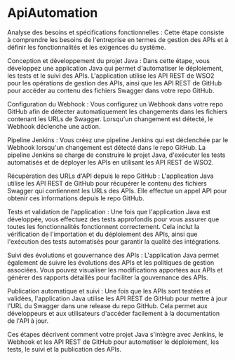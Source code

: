 # ApiAutomation

Analyse des besoins et spécifications fonctionnelles : Cette étape consiste à comprendre les besoins de l'entreprise en termes de gestion des APIs et à définir les fonctionnalités et les exigences du système.

Conception et développement du projet Java : Dans cette étape, vous développez une application Java qui permet d'automatiser le déploiement, les tests et le suivi des APIs. L'application utilise les API REST de WSO2 pour les opérations de gestion des APIs, ainsi que les API REST de GitHub pour accéder au contenu des fichiers Swagger dans votre repo GitHub.

Configuration du Webhook : Vous configurez un Webhook dans votre repo GitHub afin de détecter automatiquement les changements dans les fichiers contenant les URLs de Swagger. Lorsqu'un changement est détecté, le Webhook déclenche une action.

Pipeline Jenkins : Vous créez une pipeline Jenkins qui est déclenchée par le Webhook lorsqu'un changement est détecté dans le repo GitHub. La pipeline Jenkins se charge de construire le projet Java, d'exécuter les tests automatisés et de déployer les APIs en utilisant les API REST de WSO2.

Récupération des URLs d'API depuis le repo GitHub : L'application Java utilise les API REST de GitHub pour récupérer le contenu des fichiers Swagger qui contiennent les URLs des APIs. Elle effectue un appel API pour obtenir ces informations depuis le repo GitHub.

Tests et validation de l'application : Une fois que l'application Java est développée, vous effectuez des tests approfondis pour vous assurer que toutes les fonctionnalités fonctionnent correctement. Cela inclut la vérification de l'importation et du déploiement des APIs, ainsi que l'exécution des tests automatisés pour garantir la qualité des intégrations.

Suivi des évolutions et gouvernance des APIs : L'application Java permet également de suivre les évolutions des APIs et les politiques de gestion associées. Vous pouvez visualiser les modifications apportées aux APIs et générer des rapports détaillés pour faciliter la gouvernance des APIs.

Publication automatique et suivi : Une fois que les APIs sont testées et validées, l'application Java utilise les API REST de GitHub pour mettre à jour l'URL du Swagger dans une release du repo GitHub. Cela permet aux développeurs et aux utilisateurs d'accéder facilement à la documentation de l'API à jour.

Ces étapes décrivent comment votre projet Java s'intègre avec Jenkins, le Webhook et les API REST de GitHub pour automatiser le déploiement, les tests, le suivi et la publication des APIs.
